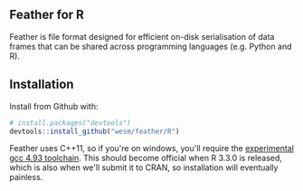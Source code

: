 ## Feather for R

Feather is file format designed for efficient on-disk serialisation of data frames that can be shared across programming languages (e.g. Python and R).

## Installation

Install from Github with:

```R
# install.packages("devtools")
devtools::install_github("wesm/feather/R")
```

Feather uses C++11, so if you're on windows, you'll require the [experimental gcc 4.93 toolchain](https://github.com/rwinlib/r-base/wiki/Testing-Packages-with-Experimental-R-Devel-Build-for-Windows). This should become official when R 3.3.0 is released, which is also when we'll submit it to CRAN, so installation will eventually painless.
